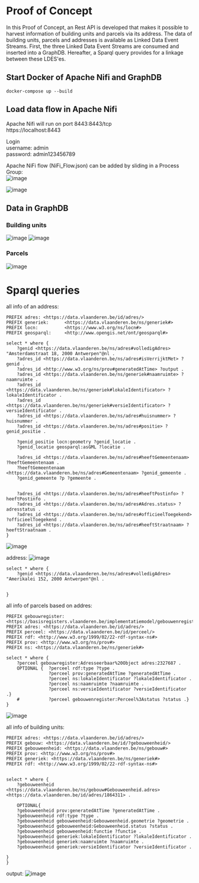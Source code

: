 # Proof of Concept

In this Proof of Concept, an Rest API is developed that makes it possible to harvest information of building units and parcels via its address. The data of building units, parcels and addresses is available as Linked Data Event Streams.
First, the three Linked Data Event Streams are consumed and inserted into a GraphDB. Hereafter, a Sparql query provides for a linkage between these LDES'es.



## Start Docker of Apache Nifi and GraphDB
```
docker-compose up --build
```

## Load data flow in Apache Nifi

Apache Nifi will run on port 8443:8443/tcp\
https://localhost:8443

Login \
username: admin \
password: admin123456789

Apache NiFi flow (NiFi_Flow.json) can be added by sliding in a Process Group:\
![image](https://user-images.githubusercontent.com/15192194/221881399-d53deae0-7830-4a0c-a143-8784b32893d6.png)

![image](https://user-images.githubusercontent.com/15192194/221877896-3709f480-ea3a-41c8-b3d4-633c71f2db7f.png)



## Data in GraphDB

### Building units
![image](https://user-images.githubusercontent.com/15192194/221879850-3b89e274-1fe4-439e-8cc2-47477d03ba2a.png)
![image](https://user-images.githubusercontent.com/15192194/221898400-56a46d02-6d84-4c66-9610-63a23af37605.png)


### Parcels
![image](https://user-images.githubusercontent.com/15192194/221880584-8b966eaa-f2c0-4014-9ec5-5691c2ed631d.png)


# Sparql queries

all info of an address:

```
PREFIX adres: <https://data.vlaanderen.be/id/adres/>
PREFIX generiek:      <https://data.vlaanderen.be/ns/generiek#> 
PREFIX locn:          <https://www.w3.org/ns/locn#> 
PREFIX geosparql:     <http://www.opengis.net/ont/geosparql#>

select * where { 
    ?genid <https://data.vlaanderen.be/ns/adres#volledigAdres> "Amsterdamstraat 18, 2000 Antwerpen"@nl .
	?adres_id <https://data.vlaanderen.be/ns/adres#isVerrijktMet> ?genid .
    ?adres_id <http://www.w3.org/ns/prov#generatedAtTime> ?output .
    ?adres_id <https://data.vlaanderen.be/ns/generiek#naamruimte> ?naamruimte .
    ?adres_id <https://data.vlaanderen.be/ns/generiek#lokaleIdentificator> ?lokaleIdentificator .
    ?adres_id <https://data.vlaanderen.be/ns/generiek#versieIdentificator> ?versieIdentificator .
    ?adres_id <https://data.vlaanderen.be/ns/adres#huisnummer> ?huisnummer .
    ?adres_id <https://data.vlaanderen.be/ns/adres#positie> ?genid_positie .
    
    ?genid_positie locn:geometry ?genid_locatie .
    ?genid_locatie geosparql:asGML ?locatie .
    
    ?adres_id <https://data.vlaanderen.be/ns/adres#heeftGemeentenaam> ?heeftGemeentenaam .
    ?heeftGemeentenaam <https://data.vlaanderen.be/ns/adres#Gemeentenaam> ?genid_gemeente .
    ?genid_gemeente ?p ?gemeente .
    
    
    ?adres_id <https://data.vlaanderen.be/ns/adres#heeftPostinfo> ?heeftPostinfo .
    ?adres_id <https://data.vlaanderen.be/ns/adres#Adres.status> ?adresstatus .  
    ?adres_id <https://data.vlaanderen.be/ns/adres#officieelToegekend> ?officieelToegekend .
    ?adres_id <https://data.vlaanderen.be/ns/adres#heeftStraatnaam> ?heeftStraatnaam .
} 
```
![image](https://user-images.githubusercontent.com/15192194/222468625-360e9328-624b-4e0e-83da-75c0ecfba618.png)


address:
![image](https://user-images.githubusercontent.com/15192194/222463320-c93fbfcb-1bba-42b4-a45a-53e75bef6715.png)

```
select * where { 
	?genid <https://data.vlaanderen.be/ns/adres#volledigAdres> "Amerikalei 152, 2000 Antwerpen"@nl .
   
    
}
```

all info of parcels based on addres:


```
PREFIX gebouwregister: <https://basisregisters.vlaanderen.be/implementatiemodel/gebouwenregister#>
PREFIX adres: <https://data.vlaanderen.be/id/adres/>
PREFIX perceel: <https://data.vlaanderen.be/id/perceel/>
PREFIX rdf: <http://www.w3.org/1999/02/22-rdf-syntax-ns#>
PREFIX prov: <http://www.w3.org/ns/prov#>
PREFIX ns: <https://data.vlaanderen.be/ns/generiek#>

select * where { 
	?perceel gebouwregister:Adresseerbaar%20Object adres:2327687 .
    OPTIONAL {	?perceel rdf:type ?type .
      			?perceel prov:generatedAtTime ?generatedAtTime .
   				?perceel ns:lokaleIdentificator ?lokaleIdentificator .
            	?perceel ns:naamruimte ?naamruimte .
    		    ?perceel ns:versieIdentificator ?versieIdentificator .}
   	#    		?perceel gebouwenregister:Perceel%3Astatus ?status .}
}
```
![image](https://user-images.githubusercontent.com/15192194/222114448-bfa79db4-b199-419f-82af-a09234ca1996.png)



all info of building units:

```
PREFIX adres: <https://data.vlaanderen.be/id/adres/>
PREFIX gebouw: <https://data.vlaanderen.be/id/?gebouweenheid/>
PREFIX gebouweenheid: <https://data.vlaanderen.be/ns/gebouw#>
PREFIX prov: <http://www.w3.org/ns/prov#>
PREFIX generiek: <https://data.vlaanderen.be/ns/generiek#>
PREFIX rdf: <http://www.w3.org/1999/02/22-rdf-syntax-ns#>


select * where { 
	?gebouweenheid <https://data.vlaanderen.be/ns/gebouw#Gebouweenheid.adres> <https://data.vlaanderen.be/id/adres/1864311> .

    OPTIONAL{
    ?gebouweenheid prov:generatedAtTime ?generatedAtTime .
	?gebouweenheid rdf:type ?type .
	?gebouweenheid gebouweenheid:Gebouweenheid.geometrie ?geometrie .
	?gebouweenheid gebouweenheid:Gebouweenheid.status ?status .
	?gebouweenheid gebouweenheid:functie ?functie .
	?gebouweenheid generiek:lokaleIdentificator ?lokaleIdentificator .
	?gebouweenheid generiek:naamruimte ?naamruimte .
	?gebouweenheid generiek:versieIdentificator ?versieIdentificator .  

}
}

```
output:
![image](https://user-images.githubusercontent.com/15192194/222118282-a87550be-1dfc-463a-bcc6-a393d2c3af79.png)


